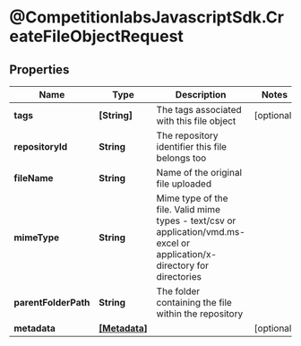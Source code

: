 # @CompetitionlabsJavascriptSdk.CreateFileObjectRequest

## Properties

Name | Type | Description | Notes
------------ | ------------- | ------------- | -------------
**tags** | **[String]** | The tags associated with this file object | [optional] 
**repositoryId** | **String** | The repository identifier this file belongs too | 
**fileName** | **String** | Name of the original file uploaded | 
**mimeType** | **String** | Mime type of the file. Valid mime types - text/csv or application/vmd.ms-excel or application/x-directory for directories | 
**parentFolderPath** | **String** | The folder containing the file within the repository | 
**metadata** | [**[Metadata]**](Metadata.md) |  | [optional] 


